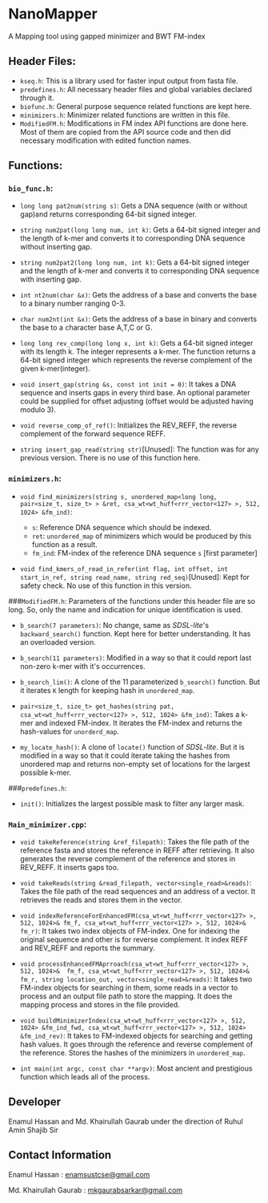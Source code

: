 # NanoMapper
A Mapping tool using gapped minimizer and BWT FM-index

## Header Files:

 - `kseq.h`: This is a library used for faster input output from fasta file.
 - `predefines.h`: All necessary header files and global variables declared through it.
 - `biofunc.h`: General purpose sequence related functions are kept here.
 - `minimizers.h`: Minimizer related functions are written in this file.
 - `ModifiedFM.h`: Modifications in FM index API functions are done here. Most of them are copied from the API source code and then did necessary modification with edited function names.

## Functions:

### `bio_func.h`:

 - `long long pat2num(string s)`: Gets a DNA sequence (with or without gap)and returns corresponding 64-bit signed integer.

 - `string num2pat(long long num, int k)`: Gets a 64-bit signed integer and the length of k-mer and converts it to corresponding DNA sequence without inserting gap.

 - `string num2pat2(long long num, int k)`: Gets a 64-bit signed integer and the length of k-mer and converts it to corresponding DNA sequence with inserting gap.

 - `int nt2num(char &x)`: Gets the address of a base and converts the base to a binary number ranging 0-3.

 - `char num2nt(int &x)`: Gets the address of a base in binary and converts the base to a character base A,T,C or G.

 - `long long rev_comp(long long x, int k)`: Gets a 64-bit signed integer with its length k. The integer represents a k-mer. The function returns a 64-bit signed integer which represents the reverse complement of the given k-mer(integer).

 - `void insert_gap(string &s, const int init = 0)`: It takes a DNA sequence and inserts gaps in every third base. An optional parameter could be supplied for offset adjusting (offset would be adjusted having modulo 3).

 - `void reverse_comp_of_ref()`: Initializes the REV_REFF, the reverse complement of the forward sequence REFF.

 - `string insert_gap_read(string str)`[Unused]: The function was for any previous version. There is no use of this function here.

 ### `minimizers.h`:

 - `void find_minimizers(string s, unordered_map<long long, pair<size_t, size_t> > &ret, csa_wt<wt_huff<rrr_vector<127> >, 512, 1024> &fm_ind)`:

 	- `s`: Reference DNA sequence which should be indexed.
 	- `ret`: `unordered_map` of minimizers which would be produced by this function as a result.
 	- `fm_ind`: FM-index of the reference DNA sequence `s` [first parameter]

 - `void find_kmers_of_read_in_refer(int flag, int offset, int start_in_ref, string read_name, string red_seq)`[Unused]: Kept for safety check. No use of this function in this version.

 ###`ModifiedFM.h`:
 Parameters of the functions under this header file are so long. So, only the name and indication for unique identification is used.

 - `b_search(7 parameters)`: No change, same as *SDSL-lite*'s `backward_search()` function. Kept here for better understanding. It has an overloaded version.
 
 - `b_search(11 parameters)`: Modified in a way so that it could report last non-zero k-mer with it's occurrences.

 - `b_search_lim()`: A clone of the 11 parameterized `b_search()` function. But it iterates `K` length for keeping hash in `unordered_map`.

 - `pair<size_t, size_t> get_hashes(string pat, csa_wt<wt_huff<rrr_vector<127> >, 512, 1024> &fm_ind)`: Takes a k-mer and indexed FM-index. It iterates the FM-index and returns the hash-values for `unorderd_map`.

 - `my_locate_hash()`: A clone of `locate()` function of *SDSL-lite*. But it is modified in a way so that it could iterate taking the hashes from unordered map and returns non-empty set of locations for the largest possible k-mer.

 ###`predefines.h`:

 - `init()`: Initializes the largest possible mask to filter any larger mask.

 ### `Main_minimizer.cpp`:

 - `void takeReference(string &ref_filepath)`: Takes the file path of the reference fasta and stores the reference in REFF after retrieving. It also generates the reverse complement of the reference and stores in REV_REFF. It inserts gaps too.

 - `void takeReads(string &read_filepath, vector<single_read>&reads)`: Takes the file path of the read sequences and an address of a vector. It retrieves the reads and stores them in the vector.

 - `void indexReferenceForEnhancedFM(csa_wt<wt_huff<rrr_vector<127> >, 512, 1024>& fm_f, csa_wt<wt_huff<rrr_vector<127> >, 512, 1024>& fm_r)`: It takes two index objects of FM-index. One for indexing the original sequence and other is for reverse complement. It index REFF and REV_REFF and reports the summary.

 - `void processEnhancedFMAprroach(csa_wt<wt_huff<rrr_vector<127> >, 512, 1024>&  fm_f, csa_wt<wt_huff<rrr_vector<127> >, 512, 1024>& fm_r, string location_out, vector<single_read>&reads)`: It takes two FM-index objects for searching in them, some reads in a vector to process and an output file path to store the mapping. It does the mapping process and stores in the file provided.

 - `void buildMinimizerIndex(csa_wt<wt_huff<rrr_vector<127> >, 512, 1024> &fm_ind_fwd, csa_wt<wt_huff<rrr_vector<127> >, 512, 1024> &fm_ind_rev)`: It takes to FM-indexed objects for searching and getting hash values. It goes through the reference and reverse complement of the reference. Stores the hashes of the minimizers in `unordered_map`.

 - `int main(int argc, const char **argv)`: Most ancient and prestigious function which leads all of the process.

## Developer
Enamul Hassan and Md. Khairullah Gaurab under the direction of Ruhul Amin Shajib Sir

## Contact Information
Enamul Hassan : enamsustcse@gmail.com

Md. Khairullah Gaurab : mkgaurabsarkar@gmail.com


